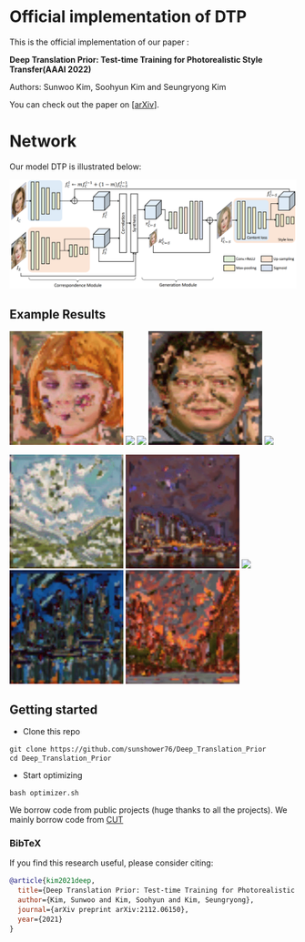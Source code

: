 # Official implementation of DTP

This is the official implementation of our paper :

**Deep Translation Prior: Test-time Training for Photorealistic Style Transfer(AAAI 2022)**

Authors: Sunwoo Kim, Soohyun Kim and Seungryong Kim

You can check out the paper on [[arXiv](https://arxiv.org/abs/2112.06150)].

# Network

Our model DTP is illustrated below:

![alt text](/images/network.png)

## Example Results
<img src="images/gif/result1.gif" width="200px"/> <img src="images/gif/result2.gif" width="200px"/> <img src="images/gif/result3.gif" width="200px"/> <img src="images/gif/result4.gif" width="200px"/> <img src="images/gif/result5.gif" width="200px"/>

<img src="images/gif/presult1.gif" width="200px"/>
<img src="images/gif/presult2.gif" width="200px"/>
<img src="images/gif/presult3.gif" width="200px"/>
<img src="images/gif/presult4.gif" width="200px"/>
<img src="images/gif/presult5.gif" width="200px"/>

## Getting started
- Clone this repo
```
git clone https://github.com/sunshower76/Deep_Translation_Prior
cd Deep_Translation_Prior
```

- Start optimizing
```
bash optimizer.sh
```

We borrow code from public projects (huge thanks to all the projects). We mainly borrow code from  [CUT](https://github.com/taesungp/contrastive-unpaired-translation)
### BibTeX
If you find this research useful, please consider citing:
````BibTeX
@article{kim2021deep,
  title={Deep Translation Prior: Test-time Training for Photorealistic Style Transfer},
  author={Kim, Sunwoo and Kim, Soohyun and Kim, Seungryong},
  journal={arXiv preprint arXiv:2112.06150},
  year={2021}
}
````







